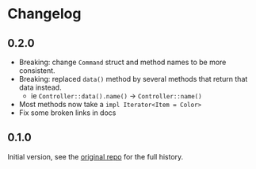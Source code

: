 # Changelog

## 0.2.0

- Breaking: change `Command` struct and method names to be more consistent.
- Breaking: replaced `data()` method by several methods that return that data instead.
  - ie `Controller::data().name()` -> `Controller::name()`
- Most methods now take a `impl Iterator<Item = Color>`
- Fix some broken links in docs

## 0.1.0

Initial version, see the [original repo](https://github.com/nicoulaj/openrgb-rs) for the full history.
